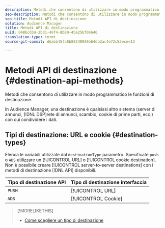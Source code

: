 ```yaml
---
description: Metodi che consentono di utilizzare in modo programmatico le funzioni di destinazione.
seo-description: Metodi che consentono di utilizzare in modo programmatico le funzioni di destinazione.
seo-title: Metodi API di destinazione
solution: Audience Manager
title: Metodi API di destinazione
uuid: 048bcdb9-2b31-46f4-8b80-4ba25bf06640
translation-type: tm+mt
source-git-commit: d6abb45fa8b88248920b64db3ac4e72c53ecee13

---
```



# Metodi API di destinazione {#destination-api-methods}

Metodi che consentono di utilizzare in modo programmatico le funzioni di destinazione.

<!-- c_destinations_api.xml -->

In Audience Manager, una destinazione è qualsiasi altro sistema (server di annunci, [!DNL DSP]rete di annunci, scambio, cookie di prime parti, ecc.) con cui condividere i dati.

## Tipi di destinazione: URL e cookie {#destination-types}

Elenca le variabili utilizzate dal `destinationType` parametro. Specificate `push` o `ADS` utilizzare un [!UICONTROL URL] o [!UICONTROL cookie destination]. Non è possibile creare [!UICONTROL server-to-server destinations] con i metodi di destinazione [!DNL API] disponibili.

<!-- r_destination_types.xml -->

| Tipo di destinazione API | Tipo di destinazione interfaccia |
|---|---|
| `PUSH` | [!UICONTROL URL] |
| `ADS` | [!UICONTROL Cookie] |

>[!MORELIKETHIS]
>
>* [Come scegliere un tipo di destinazione](../../../features/destinations/destinations.md)

